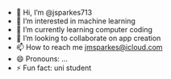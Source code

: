 - 👋 Hi, I’m @jsparkes713
- 👀 I’m interested in machine learning 
- 🌱 I’m currently learning computer coding 
- 💞️ I’m looking to collaborate on app creation 
- 📫 How to reach me jmsparkes@icloud.com
- 😄 Pronouns: ...
- ⚡ Fun fact: uni student 

<!---
jsparkes713/jsparkes713 is a ✨ special ✨ repository because its `README.md` (this file) appears on your GitHub profile.
You can click the Preview link to take a look at your changes.
--->

